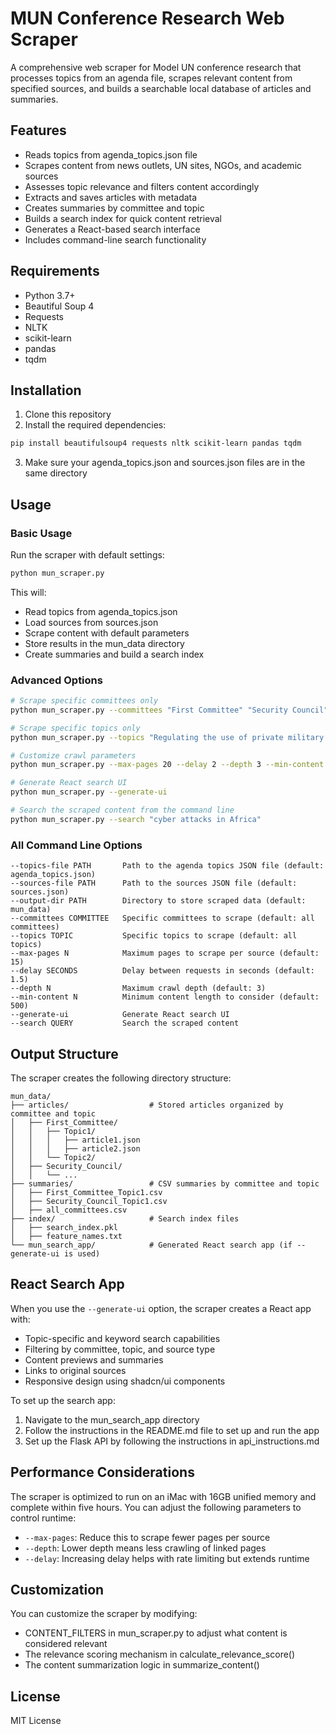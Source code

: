 # MUN Conference Research Web Scraper

A comprehensive web scraper for Model UN conference research that processes topics from an agenda file, scrapes relevant content from specified sources, and builds a searchable local database of articles and summaries.

## Features

- Reads topics from agenda_topics.json file
- Scrapes content from news outlets, UN sites, NGOs, and academic sources
- Assesses topic relevance and filters content accordingly
- Extracts and saves articles with metadata
- Creates summaries by committee and topic
- Builds a search index for quick content retrieval
- Generates a React-based search interface
- Includes command-line search functionality

## Requirements

- Python 3.7+
- Beautiful Soup 4
- Requests
- NLTK
- scikit-learn
- pandas
- tqdm

## Installation

1. Clone this repository
2. Install the required dependencies:

```bash
pip install beautifulsoup4 requests nltk scikit-learn pandas tqdm
```

3. Make sure your agenda_topics.json and sources.json files are in the same directory

## Usage

### Basic Usage

Run the scraper with default settings:

```bash
python mun_scraper.py
```

This will:
- Read topics from agenda_topics.json
- Load sources from sources.json
- Scrape content with default parameters
- Store results in the mun_data directory
- Create summaries and build a search index

### Advanced Options

```bash
# Scrape specific committees only
python mun_scraper.py --committees "First Committee" "Security Council"

# Scrape specific topics only
python mun_scraper.py --topics "Regulating the use of private military contractors in conflict zones"

# Customize crawl parameters
python mun_scraper.py --max-pages 20 --delay 2 --depth 3 --min-content 1000

# Generate React search UI
python mun_scraper.py --generate-ui

# Search the scraped content from the command line
python mun_scraper.py --search "cyber attacks in Africa"
```

### All Command Line Options

```
--topics-file PATH       Path to the agenda topics JSON file (default: agenda_topics.json)
--sources-file PATH      Path to the sources JSON file (default: sources.json)
--output-dir PATH        Directory to store scraped data (default: mun_data)
--committees COMMITTEE   Specific committees to scrape (default: all committees)
--topics TOPIC           Specific topics to scrape (default: all topics)
--max-pages N            Maximum pages to scrape per source (default: 15)
--delay SECONDS          Delay between requests in seconds (default: 1.5)
--depth N                Maximum crawl depth (default: 3)
--min-content N          Minimum content length to consider (default: 500)
--generate-ui            Generate React search UI
--search QUERY           Search the scraped content
```

## Output Structure

The scraper creates the following directory structure:

```
mun_data/
├── articles/                  # Stored articles organized by committee and topic
│   ├── First_Committee/
│   │   ├── Topic1/
│   │   │   ├── article1.json
│   │   │   ├── article2.json
│   │   └── Topic2/
│   ├── Security_Council/
│   │   └── ...
├── summaries/                 # CSV summaries by committee and topic
│   ├── First_Committee_Topic1.csv
│   ├── Security_Council_Topic1.csv
│   ├── all_committees.csv
├── index/                     # Search index files
│   ├── search_index.pkl
│   ├── feature_names.txt
└── mun_search_app/            # Generated React search app (if --generate-ui is used)
```

## React Search App

When you use the `--generate-ui` option, the scraper creates a React app with:

- Topic-specific and keyword search capabilities
- Filtering by committee, topic, and source type
- Content previews and summaries
- Links to original sources
- Responsive design using shadcn/ui components

To set up the search app:

1. Navigate to the mun_search_app directory
2. Follow the instructions in the README.md file to set up and run the app
3. Set up the Flask API by following the instructions in api_instructions.md

## Performance Considerations

The scraper is optimized to run on an iMac with 16GB unified memory and complete within five hours. You can adjust the following parameters to control runtime:

- `--max-pages`: Reduce this to scrape fewer pages per source
- `--depth`: Lower depth means less crawling of linked pages
- `--delay`: Increasing delay helps with rate limiting but extends runtime

## Customization

You can customize the scraper by modifying:

- CONTENT_FILTERS in mun_scraper.py to adjust what content is considered relevant
- The relevance scoring mechanism in calculate_relevance_score()
- The content summarization logic in summarize_content()

## License

MIT License 